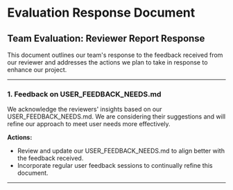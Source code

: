 # Evaluation Response Document

## Team Evaluation: Reviewer Report Response
This document outlines our team's response to the feedback received from our reviewer and addresses the actions we plan to take in response to enhance our project.

---

### 1. Feedback on USER_FEEDBACK_NEEDS.md

We acknowledge the reviewers' insights based on our USER_FEEDBACK_NEEDS.md. We are considering their suggestions and will refine our approach to meet user needs more effectively.

**Actions:**
- Review and update our USER_FEEDBACK_NEEDS.md to align better with the feedback received.
- Incorporate regular user feedback sessions to continually refine this document.

---
